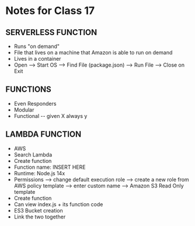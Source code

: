 # Notes for Class 17

## SERVERLESS FUNCTION
- Runs "on demand"
- File that lives on a machine that Amazon is able to run on demand
- Lives in a container
- Open --> Start OS --> Find File (package.json) --> Run File --> Close on Exit

## FUNCTIONS
- Even Responders
- Modular
- Functional -- given X always y

## LAMBDA FUNCTION
- AWS
- Search Lambda
- Create function
- Function name: INSERT HERE
- Runtime: Node.js 14x
- Permissions --> change default execution role --> create a new role from AWS policy template --> enter custom name --> Amazon S3 Read Only template
- Create function
- Can view index.js + its function code
- ES3 Bucket creation
- Link the two together

